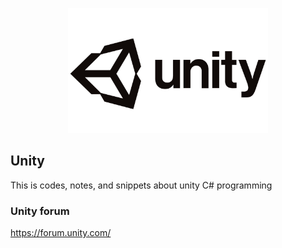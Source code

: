 <p align="center">
<img src="img/Unity-Logo.png" height="200px">
</p>

## Unity
This is codes, notes, and snippets about unity C# programming


### Unity forum
https://forum.unity.com/
